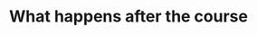 ---
title: What happens after the course
messageCard:
  - type: send
    mentorImage: /assets/images/financial/preeti.png
    mentor: Preeti
    message: What happens after I attend all 8 sessions?

  - mentorImage: /assets/images/financial/isha.jpg
    mentor: Isha
    message: |
      You will receive a Certificate of Successful Completion of the Financial Skills Course.
      
      But there is more you will receive additional guidance from me and Harshil.

  - type: send
    mentorImage: /assets/images/financial/preeti.png
    mentor: Preeti
    message: What does that mean?
  
  - mentorImage: /assets/images/financial/harshil.jpg
    mentor: Harshil
    message: |
      We are Certified Wealth Managers and we will provide you with free consultations and financial plan to continue your journey to financial freedom!
  
  - type: send
    mentorImage: /assets/images/financial/preeti.png
    mentor: Preeti
    message: I would love that! Thank you both!
---